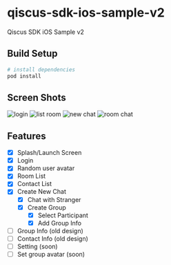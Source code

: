 # qiscus-sdk-ios-sample-v2

Qiscus SDK iOS Sample v2

## Build Setup

``` bash
# install dependencies
pod install

```

## Screen Shots

![login](http://res.cloudinary.com/rohmadst/image/upload/c_scale,w_200/v1510472900/ios-sample-app/Simulator_Screen_Shot_-_iPhone_SE_-_2017-11-12_at_14.42.32.png)
![list room](http://res.cloudinary.com/rohmadst/image/upload/c_scale,w_200/v1510472901/ios-sample-app/Simulator_Screen_Shot_-_iPhone_SE_-_2017-11-12_at_14.44.47.png)
![new chat](http://res.cloudinary.com/rohmadst/image/upload/c_scale,w_200/v1510472901/ios-sample-app/Simulator_Screen_Shot_-_iPhone_SE_-_2017-11-12_at_14.44.57.png)
![room chat](http://res.cloudinary.com/rohmadst/image/upload/c_scale,w_200/v1510473578/ios-sample-app/Simulator_Screen_Shot_-_iPhone_SE_-_2017-11-12_at_14.59.18.png)

## Features
- [x] Splash/Launch Screen
- [x] Login
- [x] Random user avatar
- [x] Room List
- [x] Contact List
- [x] Create New Chat
  - [x] Chat with Stranger
  - [x] Create Group
    - [x] Select Participant
    - [x] Add Group Info
- [ ] Group Info (old design)
- [ ] Contact Info (old design)
- [ ] Setting (soon)
- [ ] Set group avatar (soon)
